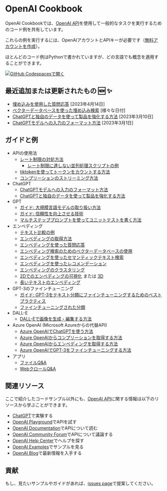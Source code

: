 # OpenAI Cookbook

OpenAI Cookbookでは、[OpenAI API]を使用して一般的なタスクを実行するためのコード例を共有しています。

これらの例を実行するには、OpenAIアカウントとAPIキーが必要です（[無料アカウントを作成][api signup]）。

ほとんどのコード例はPythonで書かれていますが、どの言語でも概念を適用することができます。

[![GitHub Codespacesで開く](https://github.com/codespaces/badge.svg)](https://github.com/codespaces/new?hide_repo_select=true&ref=main&repo=468576060&machine=basicLinux32gb&location=EastUs)

## 最近追加または更新されたもの 🆕 ✨

- [埋め込みを使用した質問応答](examples/Question_answering_using_embeddings.ipynb) [2023年4月14日]
- [ベクターデータベースを使った埋め込み検索](examples/vector_databases/) [様々な日付]
- [ChatGPTと独自のデータを使って製品を強化する方法](apps/chatbot-kickstarter/powering_your_products_with_chatgpt_and_your_data.ipynb) [2023年3月10日]
- [ChatGPTモデルへの入力のフォーマット方法](examples/How_to_format_inputs_to_ChatGPT_models.ipynb) [2023年3月1日]


## ガイドと例

- APIの使用法
  - [レート制限の対処方法](examples/How_to_handle_rate_limits.ipynb)
    - [レート制限に達しない並列処理スクリプトの例](examples/api_request_parallel_processor.py)
  - [tiktokenを使ってトークンをカウントする方法](examples/How_to_count_tokens_with_tiktoken.ipynb)
  - [コンプリーションのストリーミング方法](examples/How_to_stream_completions.ipynb)
- ChatGPT
  - [ChatGPTモデルへの入力のフォーマット方法](examples/How_to_format_inputs_to_ChatGPT_models.ipynb)
  - [ChatGPTと独自のデータを使って製品を強化する方法](apps/chatbot-kickstarter/powering_your_products_with_chatgpt_and_your_data.ipynb)
- GPT
  - [ガイド: 大規模言語モデルの取り扱い方法](how_to_work_with_large_language_models.md)
  - [ガイド: 信頼性を向上させる技術](techniques_to_improve_reliability.md)
  - [マルチステッププロンプトを使ってユニットテストを書く方法](examples/Unit_test_writing_using_a_multi-step_prompt.ipynb)
- エンベディング
  - [テキスト比較の例](text_comparison_examples.md)
  - [エンベディングの取得方法](examples/Get_embeddings.ipynb)
  - [エンベディングを使った質問応答](examples/Question_answering_using_embeddings.ipynb)
  - [エンベディング検索のためのベクターデータベースの使用](examples/vector_databases/Using_vector_databases_for_embeddings_search.ipynb)
  - [エンベディングを使ったセマンティックテキスト検索](examples/Semantic_text_search_using_embeddings.ipynb)
  - [エンベディングを使ったレコメンデーション](examples/Recommendation_using_embeddings.ipynb)
  - [エンベディングのクラスタリング](examples/Clustering.ipynb)
  - [2Dでのエンベディングの可視化](examples/Visualizing_embeddings_in_2D.ipynb) または [3D](examples/Visualizing_embeddings_in_3D.ipynb)
  - [長いテキストのエンベディング](examples/Embedding_long_inputs.ipynb)
- GPT-3のファインチューニング
  - [ガイド: GPT-3をテキスト分類にファインチューニングするためのベストプラクティス](https://docs.google.com/document/d/1rqj7dkuvl7Byd5KQPUJRxc19BJt8wo0yHNwK84KfU3Q/edit)
  - [ファインチューニングされた分類](examples/Fine-tuned_classification.ipynb)
- DALL-E
  - [DALL-Eで画像を生成・編集する方法](examples/dalle/Image_generations_edits_and_variations_with_DALL-E.ipynb)
- Azure OpenAI (Microsoft Azureからの代替API)
  - [Azure OpenAIでChatGPTを使う方法](examples/azure/chat.ipynb)
  - [Azure OpenAIからコンプリーションを取得する方法](examples/azure/completions.ipynb)
  - [Azure OpenAIからエンベディングを取得する方法](examples/azure/embeddings.ipynb)
  - [Azure OpenAIでGPT-3をファインチューニングする方法](examples/azure/finetuning.ipynb)
- アプリ
  - [ファイルQ&A](apps/file-q-and-a/)
  - [WebクロールQ&A](apps/web-crawl-q-and-a)

## 関連リソース

ここで紹介したコードサンプル以外にも、[OpenAI API]に関する情報は以下のリソースから学ぶことができます。

- [ChatGPT]で実験する
- [OpenAI Playground]でAPIを試す
- [OpenAI Documentation]でAPIについて読む
- [OpenAI Community Forum]でAPIについて議論する
- [OpenAI Help Center]でヘルプを探す
- [OpenAI Examples]でサンプルを見る
- [OpenAI Blog]で最新情報を入手する

## 貢献

もし、見たいサンプルやガイドがあれば、[issues page]で提案してください。

[chatgpt]: https://chat.openai.com/
[openai api]: https://openai.com/api/
[api signup]: https://beta.openai.com/signup
[openai playground]: https://beta.openai.com/playground
[openai documentation]: https://beta.openai.com/docs/introduction
[openai community forum]: https://community.openai.com/top?period=monthly
[openai help center]: https://help.openai.com/en/
[openai examples]: https://beta.openai.com/examples
[openai blog]: https://openai.com/blog/
[issues page]: https://github.com/openai/openai-cookbook/issues
